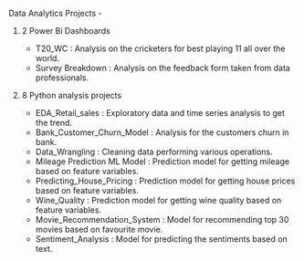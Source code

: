 Data Analytics Projects -
  1.  2 Power Bi Dashboards 
         - T20_WC : Analysis on the cricketers for best playing 11 all over the world.
         - Survey Breakdown : Analysis on the feedback form taken from data professionals.

  2.  8 Python analysis projects
         - EDA_Retail_sales : Exploratory data and time series analysis to get the trend.
         - Bank_Customer_Churn_Model : Analysis for the customers churn in bank.
         - Data_Wrangling : Cleaning data performing various operations.
         - Mileage Prediction ML Model : Prediction model for getting mileage based on feature variables.
         - Predicting_House_Pricing : Prediction model for getting house prices based on feature variables.
         - Wine_Quality : Prediction model for getting wine quality based on feature variables.
         - Movie_Recommendation_System : Model for recommending top 30 movies based on favourite movie.
         - Sentiment_Analysis : Model for predicting the sentiments based on text.
           
                          
